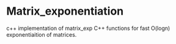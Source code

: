 # Matrix_exponentiation
c++ implementation of matrix_exp
C++ functions for fast O(logn) exponentiaition of matrices.
